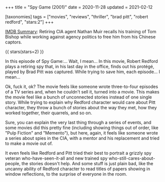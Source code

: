 +++
title = "Spy Game (2001)"
date = 2020-11-28
updated = 2021-02-12

[taxonomies]
tags = ["movies", "reviews", "thriller", "brad pitt", "robert redford",
"stars:2"]
+++

[IMDB Summary](https://www.imdb.com/title/tt0266987/):
Retiring CIA agent Nathan Muir recalls his training of Tom Bishop while working
against agency politics to free him from his Chinese captors.

<!-- more -->

{{ stars(stars=2) }}

In this episode of Spy Game:... Wait, I mean... In this movie, Robert Redford
plays a retiring spy that, in his last day in the office, finds out his
protégé, played by Brad Pitt was captured. While trying to save him, each
episode... I mean... 

Ok, fuck it, ok? The movie feels like someone wrote three-to-four episodes of a
TV series and, when he couldn't sell it, turned into a movie. This makes the
movie feel like a bunch of unconnected stories instead of one single story.
While trying to explain why Redford character would care about Pitt character,
they throw a bunch of stories about the way they met, how they worked together,
their quarrels, and so on.

Sure, you can explain the very last thing through a series of events, and some
movies did this pretty fine (including showing things out of order, like "Pulp
Fiction" and "Memento"), but here, again, it feels like someone wrote a series
about spies in the CIA, with a mentor and his replacement and tried to make a
movie out of.

It even feels like Redford and Pitt tried their best to portrait a grizzly spy
veteran who-have-seen-it-all and new trained spy who-still-cares-about-people,
the stories doesn't help. And some stuff is just plain bad, like the uncanny
ability of Redford character to read titles of papers showing in window
reflections, to the surprise of everyone in the room.
